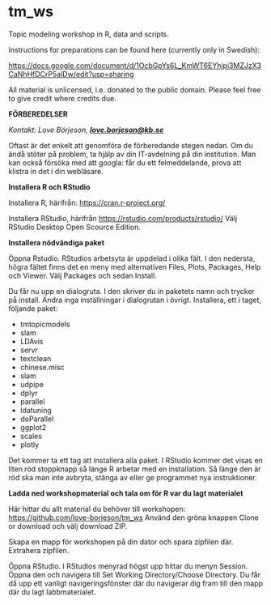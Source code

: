 # tm_ws
Topic modeling workshop in R, data and scripts.

Instructions for preparations can be found here (currently only in Swedish):

https://docs.google.com/document/d/1OcbGpYs6L_KmWT6EYhjpi3MZJzX3CaNhHfDCrP5alDw/edit?usp=sharing

All material is unlicensed, i.e. donated to the public domain. Please feel free to give credit where credits due.

**FÖRBEREDELSER**

*Kontakt: Love Börjeson, [**love.borjeson@kb.se**](mailto:love.borjeson@kb.se)*

Oftast är det enkelt att genomföra de förberedande stegen nedan. Om du ändå stöter på problem, ta hjälp av din IT-avdelning på din institution. Man kan också försöka med att googla: får du ett felmeddelande, prova att klistra in det i din webläsare.

**Installera R och RStudio**

Installera R, härifrån: https://cran.r-project.org/

Installera RStudio, härifrån https://rstudio.com/products/rstudio/ Välj RStudio Desktop Open Scource Edition.

**Installera nödvändiga paket**

Öppna Rstudio. RStudios arbetsyta är uppdelad i olika fält. I den nedersta, högra fältet finns det en meny med alternativen Files, Plots, Packages, Help och Viewer. Välj Packages och sedan Install.

Du får nu upp en dialogruta. I den skriver du in paketets namn och trycker på install. Ändra inga inställningar i dialogrutan i övrigt. Installera, ett i taget, följande paket:

- tmtopicmodels
- slam
- LDAvis
- servr
- textclean
- chinese.misc
- slam
- udpipe
- dplyr
- parallel
- ldatuning
- doParallel
- ggplot2
- scales
- plotly

Det kommer ta ett tag att installera alla paket. I RStudio kommer det visas en liten röd stoppknapp så länge R arbetar med en installation. Så länge den är röd ska man inte avbryta, stänga av eller ge programmet nya instruktioner.

**Ladda ned workshopmaterial och tala om för R var du lagt materialet**

Här hittar du allt material du behöver till workshopen: https://github.com/love-borjeson/tm_ws Använd den gröna knappen Clone or download och välj download ZIP.

Skapa en mapp för workshopen på din dator och spara zipfilen där. Extrahera zipfilen.

Öppna RStudio. I RStudios menyrad högst upp hittar du menyn Session. Öppna den och navigera till Set Working Directory/Choose Directory. Du får då upp ett vanligt navigeringsfönster där du navigerar dig fram till den mapp där du lagt labbmaterialet.